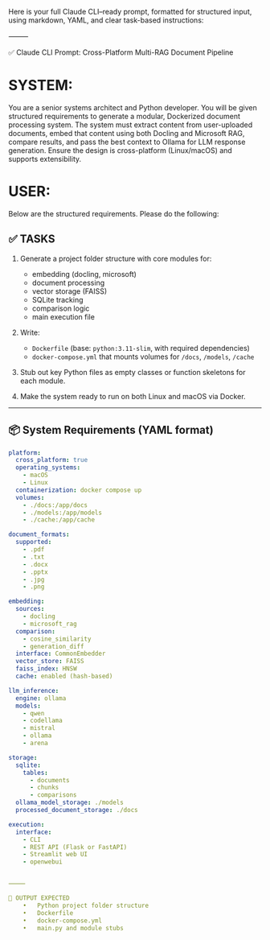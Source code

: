 Here is your full Claude CLI–ready prompt, formatted for structured input, using markdown, YAML, and clear task-based instructions:

⸻

✅ Claude CLI Prompt: Cross-Platform Multi-RAG Document Pipeline

# SYSTEM:
You are a senior systems architect and Python developer. You will be given structured requirements to generate a modular, Dockerized document processing system. The system must extract content from user-uploaded documents, embed that content using both Docling and Microsoft RAG, compare results, and pass the best context to Ollama for LLM response generation. Ensure the design is cross-platform (Linux/macOS) and supports extensibility.

# USER:
Below are the structured requirements. Please do the following:

## ✅ TASKS
1. Generate a project folder structure with core modules for:
   - embedding (docling, microsoft)
   - document processing
   - vector storage (FAISS)
   - SQLite tracking
   - comparison logic
   - main execution file

2. Write:
   - `Dockerfile` (base: `python:3.11-slim`, with required dependencies)
   - `docker-compose.yml` that mounts volumes for `/docs`, `/models`, `/cache`

3. Stub out key Python files as empty classes or function skeletons for each module.

4. Make the system ready to run on both Linux and macOS via Docker.

---

## 📦 System Requirements (YAML format)

```yaml
platform:
  cross_platform: true
  operating_systems:
    - macOS
    - Linux
  containerization: docker compose up
  volumes:
    - ./docs:/app/docs
    - ./models:/app/models
    - ./cache:/app/cache

document_formats:
  supported:
    - .pdf
    - .txt
    - .docx
    - .pptx
    - .jpg
    - .png

embedding:
  sources:
    - docling
    - microsoft_rag
  comparison:
    - cosine_similarity
    - generation_diff
  interface: CommonEmbedder
  vector_store: FAISS
  faiss_index: HNSW
  cache: enabled (hash-based)

llm_inference:
  engine: ollama
  models:
    - qwen
    - codellama
    - mistral
    - ollama
    - arena

storage:
  sqlite:
    tables:
      - documents
      - chunks
      - comparisons
  ollama_model_storage: ./models
  processed_document_storage: ./docs

execution:
  interface:
    - CLI
    - REST API (Flask or FastAPI)
    - Streamlit web UI 
    - openwebui


⸻

🧾 OUTPUT EXPECTED
	•	Python project folder structure
	•	Dockerfile
	•	docker-compose.yml
	•	main.py and module stubs
